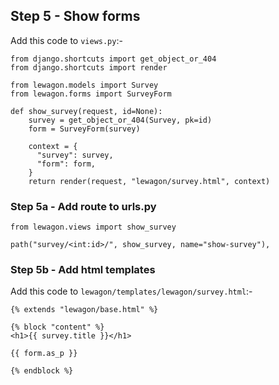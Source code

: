 ## Step 5 - Show forms

Add this code to `views.py`:-

```
from django.shortcuts import get_object_or_404
from django.shortcuts import render

from lewagon.models import Survey
from lewagon.forms import SurveyForm

def show_survey(request, id=None):
    survey = get_object_or_404(Survey, pk=id)
    form = SurveyForm(survey)
    
    context = {
      "survey": survey,
      "form": form,
    }
    return render(request, "lewagon/survey.html", context)
```

### Step 5a - Add route to urls.py

```
from lewagon.views import show_survey
```

```
path("survey/<int:id>/", show_survey, name="show-survey"),
```

### Step 5b - Add html templates

Add this code to `lewagon/templates/lewagon/survey.html`:-

```
{% extends "lewagon/base.html" %}

{% block "content" %}
<h1>{{ survey.title }}</h1>

{{ form.as_p }}

{% endblock %}
```
